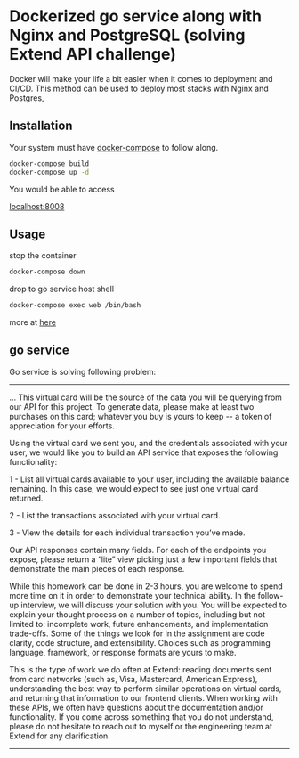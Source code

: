# Dockerized go service along with Nginx and PostgreSQL (solving Extend API challenge)

Docker will make your life a bit easier when it comes to deployment and CI/CD. This method can be used to deploy most stacks with Nginx and Postgres,

## Installation

Your system must have [docker-compose](https://docs.docker.com/compose/install/) to follow along.

```bash
docker-compose build
docker-compose up -d
```
You would be able to access

[localhost:8008](http://localhost:8008/)

## Usage
stop the container
```bash
docker-compose down
```
drop to go service host shell
```bash
docker-compose exec web /bin/bash
```
more at [here](https://docs.docker.com/get-started/overview/)

## go service

Go service is solving following problem:
____________________________
... This virtual card will be the source of the data you will be querying from our API for this project. To generate data, please make at least two purchases on this card; whatever you buy is yours to keep -- a token of appreciation for your efforts.


Using the virtual card we sent you, and the credentials associated with your user, we would like you to build an API service that exposes the following functionality:


1 - List all virtual cards available to your user, including the available balance remaining. In this case, we would expect to see just one virtual card returned.

2 - List the transactions associated with your virtual card.

3 - View the details for each individual transaction you’ve made.


Our API responses contain many fields. For each of the endpoints you expose, please return a “lite” view picking just a few important fields that demonstrate the main pieces of each response.


While this homework can be done in 2-3 hours, you are welcome to spend more time on it in order to demonstrate your technical ability.  In the follow-up interview, we will discuss your solution with you.  You will be expected to explain your thought process on a number of topics, including but not limited to: incomplete work, future enhancements, and implementation trade-offs. Some of the things we look for in the assignment are code clarity, code structure, and extensibility. Choices such as programming language, framework, or response formats are yours to make.


This is the type of work we do often at Extend: reading documents sent from card networks (such as, Visa, Mastercard, American Express), understanding the best way to perform similar operations on virtual cards, and returning that information to our frontend clients.  When working with these APIs, we often have questions about the documentation and/or functionality. If you come across something that you do not understand, please do not hesitate to reach out to myself or the engineering team at Extend for any clarification.

___________________________________
